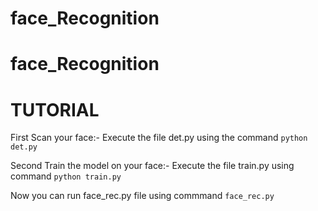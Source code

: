 # face_Recognition
# face_Recognition
# TUTORIAL
First Scan your face:- Execute the file det.py using the command `python det.py`

Second Train the model on your face:- Execute the file train.py using command `python train.py`

Now you can run face_rec.py file using commmand `face_rec.py`
